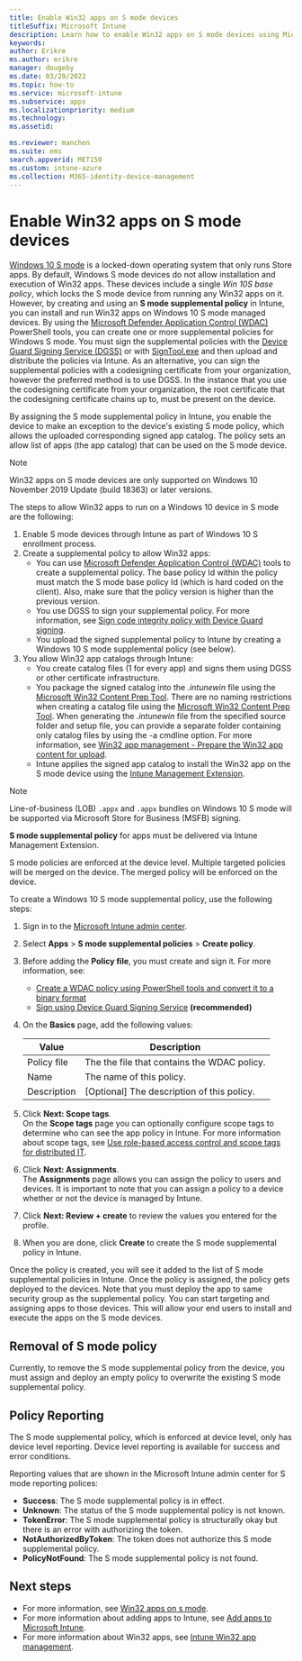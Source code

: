 ```yaml
---
title: Enable Win32 apps on S mode devices
titleSuffix: Microsoft Intune
description: Learn how to enable Win32 apps on S mode devices using Microsoft Intune.
keywords:
author: Erikre
ms.author: erikre
manager: dougeby
ms.date: 03/29/2022
ms.topic: how-to
ms.service: microsoft-intune
ms.subservice: apps
ms.localizationpriority: medium
ms.technology:
ms.assetid: 

ms.reviewer: manchen
ms.suite: ems
search.appverid: MET150
ms.custom: intune-azure
ms.collection: M365-identity-device-management
---
```


# Enable Win32 apps on S mode devices

[Windows 10 S mode](/windows/deployment/s-mode) is a locked-down operating system that only runs Store apps. By default, Windows S mode devices do not allow installation and execution of Win32 apps. These devices include a single *Win 10S base policy*, which locks the S mode device from running any Win32 apps on it. However, by creating and using an **S mode supplemental policy** in Intune, you can install and run Win32 apps on Windows 10 S mode managed devices. By using the [Microsoft Defender Application Control (WDAC)](/windows/security/threat-protection/windows-defender-application-control/windows-defender-application-control) PowerShell tools, you can create one or more supplemental policies for Windows S mode. You must sign the supplemental policies with the [Device Guard Signing Service (DGSS)](/microsoft-store/device-guard-signing-portal) or with [SignTool.exe](/windows/security/threat-protection/windows-defender-application-control/use-signed-policies-to-protect-windows-defender-application-control-against-tampering) and then upload and distribute the policies via Intune. As an alternative, you can sign the supplemental policies with a codesigning certificate from your organization, however the preferred method is to use DGSS. In the instance that you use the codesigning certificate from your organization, the root certificate that the codesigning certificate chains up to, must be present on the device.

By assigning the S mode supplemental policy in Intune, you enable the device to make an exception to the device's existing S mode policy, which allows the uploaded corresponding signed app catalog. The policy sets an allow list of apps (the app catalog) that can be used on the S mode device.

> [!NOTE]
> Win32 apps on S mode devices are only supported on Windows 10 November 2019 Update (build 18363) or later versions.

<!-- Add WDAC tooling diagram  -->

The steps to allow Win32 apps to run on a Windows 10 device in S mode are the following:

1. Enable S mode devices through Intune as part of Windows 10 S enrollment process.
2. Create a supplemental policy to allow Win32 apps:
   - You can use [Microsoft Defender Application Control (WDAC)](/windows/security/threat-protection/windows-defender-application-control/windows-defender-application-control) tools to create a supplemental policy. The base policy Id within the policy must match the S mode base policy Id (which is hard coded on the client)​. Also, make sure that the policy version is higher than the previous version.
   - You use DGSS to sign your supplemental policy. For more information, see [Sign code integrity policy with Device Guard signing](/microsoft-store/sign-code-integrity-policy-with-device-guard-signing).
   - You upload the signed supplemental policy to Intune by creating a Windows 10 S mode supplemental policy (see below).
3. You allow Win32 app catalogs through Intune:
   - You create catalog files (1 for every app) and signs them using DGSS or other certificate infrastructure.
   - You package the signed catalog into the *.intunewin* file using the [Microsoft Win32 Content Prep Tool](https://go.microsoft.com/fwlink/?linkid=2065730). There are no naming restrictions when creating a catalog file using the [Microsoft Win32 Content Prep Tool](https://go.microsoft.com/fwlink/?linkid=2065730). When generating the *.intunewin* file from the specified source folder and setup file, you can provide a separate folder containing only catalog files by using the -a cmdline option. For more information, see [Win32 app management - Prepare the Win32 app content for upload](apps-win32-app-management.md#prepare-the-win32-app-content-for-upload).
   - Intune applies the signed app catalog to install the Win32 app on the S mode device using the [Intune Management Extension](intune-management-extension.md).

> [!NOTE]
> Line-of-business (LOB) `.appx` and `.appx` bundles on Windows 10 S mode will be supported via Microsoft Store for Business (MSFB) signing.
>
> **S mode supplemental policy** for apps must be delivered via Intune Management Extension.
>
> S mode policies are enforced at the device level. Multiple targeted policies will be merged on the device. The merged policy will be enforced on the device.

To create a Windows 10 S mode supplemental policy, use the following steps:

1. Sign in to the [Microsoft Intune admin center](https://go.microsoft.com/fwlink/?linkid=2109431).
2. Select **Apps** > **S mode supplemental policies** > **Create policy**.
3. Before adding the **Policy file**, you must create and sign it. For more information, see:
    - [Create a WDAC policy using PowerShell tools and convert it to a binary format](/windows/security/threat-protection/windows-defender-application-control/lob-win32-apps-on-s)
    - [Sign using Device Guard Signing Service](/microsoft-store/device-guard-signing-portal) **(recommended)**

4. On the **Basics** page, add the following values:

    | Value | Description |
    |--------------|------------------------------------------------|
    | Policy file | The the file that contains the WDAC policy. |
    | Name | The name of this policy. |
    | Description | [Optional] The description of this policy. |

5. Click **Next: Scope tags**.<br>
   On the **Scope tags** page you can optionally configure scope tags to determine who can see the app policy in Intune. For more information about scope tags, see [Use role-based access control and scope tags for distributed IT](../fundamentals/scope-tags.md).

6. Click **Next: Assignments**.<br>
   The **Assignments** page allows you can assign the policy to users and devices. It is important to note that you can assign a policy to a device whether or not the device is managed by Intune.
7. Click **Next: Review + create** to review the values you entered for the profile.
8. When you are done, click **Create** to create the S mode supplemental policy in Intune.

Once the policy is created, you will see it added to the list of S mode supplemental policies in Intune. Once the policy is assigned, the policy gets deployed to the devices. Note that you must deploy the app to same security group as the supplemental policy​. You can start targeting and assigning apps to those devices. This will allow your end users to install and execute the apps on the S mode devices.

## Removal of S mode policy

Currently, to remove the S mode supplemental policy from the device, you must assign and deploy an empty policy to overwrite the existing S mode supplemental policy.

## Policy Reporting​

The S mode supplemental policy, which is enforced at device level, only has device level reporting.​ Device level reporting is available for success and error conditions.

Reporting values that are shown in the Microsoft Intune admin center for S mode reporting polices:

- **Success**: The S mode supplemental policy is in effect.
- **Unknown**: The status of the S mode supplemental policy is not known.
- **TokenError**: The S mode supplemental policy is structurally okay but there is an error with authorizing the token.
- **NotAuthorizedByToken**: The token does not authorize this S mode supplemental policy.
- **PolicyNotFound**: The S mode supplemental policy is not found.

## Next steps

- For more information, see [Win32 apps on s mode](/windows/security/threat-protection/windows-defender-application-control/lob-win32-apps-on-s).
- For more information about adding apps to Intune, see [Add apps to Microsoft Intune](apps-add.md).
- For more information about Win32 apps, see [Intune Win32 app management](apps-win32-app-management.md).
